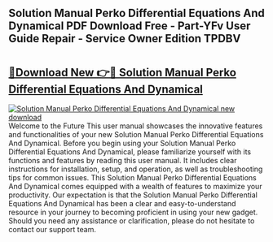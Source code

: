 ## Solution Manual Perko Differential Equations And Dynamical PDF Download Free - Part-YFv User Guide Repair - Service Owner Edition TPDBV

# <h2><a href="http://bc50932.oget.top/?id=Solution+Manual+Perko+Differential+Equations+And+Dynamical">🔗Download New 👉🔴 Solution Manual Perko Differential Equations And Dynamical</a></h2>

[![Solution Manual Perko Differential Equations And Dynamical new download](https://i.imgur.com/5g1atiW.png)](http://bc50932.oget.top/?id=Solution+Manual+Perko+Differential+Equations+And+Dynamical)
Welcome to the Future This user manual showcases the innovative features and functionalities of your new Solution Manual Perko Differential Equations And Dynamical. Before you begin using your Solution Manual Perko Differential Equations And Dynamical, please familiarize yourself with its functions and features by reading this user manual. It includes clear instructions for installation, setup, and operation, as well as troubleshooting tips for common issues. This Solution Manual Perko Differential Equations And Dynamical comes equipped with a wealth of features to maximize your productivity. Our expectation is that the Solution Manual Perko Differential Equations And Dynamical has been a clear and easy-to-understand resource in your journey to becoming proficient in using your new gadget. Should you need any assistance or clarification, please do not hesitate to contact our support team.
